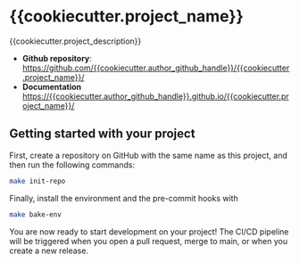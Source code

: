 # {{cookiecutter.project_name}}

{{cookiecutter.project_description}}

- **Github repository**: <https://github.com/{{cookiecutter.author_github_handle}}/{{cookiecutter.project_name}}/>
- **Documentation** <https://{{cookiecutter.author_github_handle}}.github.io/{{cookiecutter.project_name}}/>

## Getting started with your project

First, create a repository on GitHub with the same name as this project, and then run the following commands:

```bash
make init-repo
```

Finally, install the environment and the pre-commit hooks with

```bash
make bake-env
```

You are now ready to start development on your project!
The CI/CD pipeline will be triggered when you open a pull request, merge to main, or when you create a new release.
